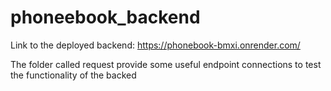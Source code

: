 # phoneebook_backend

Link to the deployed backend: https://phonebook-bmxi.onrender.com/

The folder called request provide some useful endpoint connections to test the functionality of the backed
